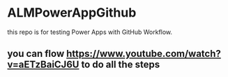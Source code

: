 # ALMPowerAppGithub
this repo is for testing Power Apps with GitHub Workflow.
## you can flow https://www.youtube.com/watch?v=aETzBaiCJ6U to do all the steps
